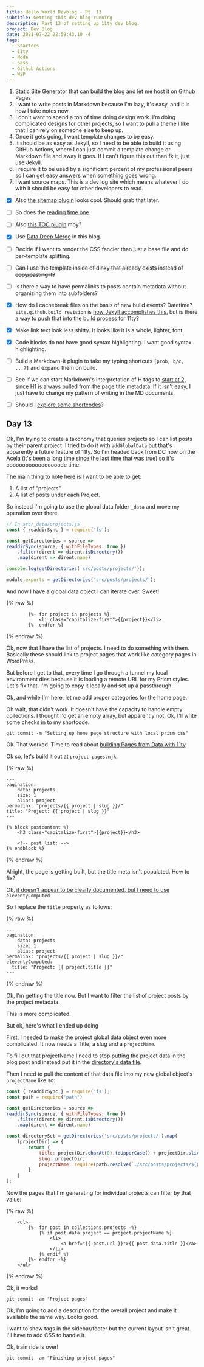 ```yaml
---
title: Hello World Devblog - Pt. 13
subtitle: Getting this dev blog running
description: Part 13 of setting up 11ty dev blog.
project: Dev Blog
date: 2021-07-22 22:59:43.10 -4
tags:
  - Starters
  - 11ty
  - Node
  - Sass
  - Github Actions
  - WiP
---
```



1. Static Site Generator that can build the blog and let me host it on Github Pages
2. I want to write posts in Markdown because I'm lazy, it's easy, and it is how I take notes now.
3. I don't want to spend a ton of time doing design work. I'm doing complicated designs for other projects, so I want to pull a theme I like that I can rely on someone else to keep up.
4. Once it gets going, I want template changes to be easy.
5. It should be as easy as Jekyll, so I need to be able to build it using GitHub Actions, where I can just commit a template change or Markdown file and away it goes. If I can't figure this out than fk it, just use Jekyll.
6. I require it to be used by a significant percent of my professional peers so I can get easy answers when something goes wrong.
7. I want source maps. This is a dev log site which means whatever I do with it should be easy for other developers to read.

- [x] Also [the sitemap plugin](https://www.npmjs.com/package/@quasibit/eleventy-plugin-sitemap) looks cool. Should grab that later.

- [ ] So does the [reading time one](https://www.npmjs.com/package/eleventy-plugin-reading-time).

- [ ] Also [this TOC plugin](https://github.com/jdsteinbach/eleventy-plugin-toc/) mby?

- [x] Use [Data Deep Merge](https://www.11ty.dev/docs/data-deep-merge/) in this blog.

- [ ] Decide if I want to render the CSS fancier than just a base file and do per-template splitting.

<s>

- [ ] Can I use the template inside of dinky that already exists instead of copy/pasting it?

</s>

- [ ] Is there a way to have permalinks to posts contain metadata without organizing them into subfolders?

- [x] How do I cachebreak files on the basis of new build events? Datetime? `site.github.build_revision` is [how Jekyll accomplishes this](https://github.com/jekyll/github-metadata/blob/master/docs/site.github.md), but is there a way to push [that](https://docs.github.com/en/actions/reference/context-and-expression-syntax-for-github-actions#github-context) [into the build process](https://stackoverflow.com/questions/54310050/how-to-version-build-artifacts-using-github-actions) for 11ty?

- [x] Make link text look less shitty. It looks like it is a whole, lighter, font.

- [x] Code blocks do not have good syntax highlighting. I want good syntax highlighting.

- [ ] Build a Markdown-it plugin to take my typing shortcuts `[prob, b/c, ...?]` and expand them on build.

- [ ] See if we can start Markdown's interpretation of H tags to [start at 2, since H1](https://developer.mozilla.org/en-US/docs/Web/HTML/Element/Heading_Elements#multiple_h1) is always pulled from the page title metadata. If it isn't easy, I just have to change my pattern of writing in the MD documents.

- [ ] Should I [explore some shortcodes](https://www.madebymike.com.au/writing/11ty-filters-data-shortcodes/)?

## Day 13

Ok, I'm trying to create a taxonomy that queries projects so I can list posts by their parent project. I tried to do it with `addGlobalData` but that's apparently a future feature of 11ty. So I'm headed back from DC now on the Acela (it's been a long time since the last time that was true) so it's coooooooooooooooode time.

The main thing to note here is I want to be able to get:

1. A list of "projects"
2. A list of posts under each Project.

So instead I'm going to use the global data folder `_data` and move my operation over there.

```javascript
// In src/_data/projects.js
const { readdirSync } = require('fs');

const getDirectories = source =>
readdirSync(source, { withFileTypes: true })
	.filter(dirent => dirent.isDirectory())
	.map(dirent => dirent.name)

console.log(getDirectories('src/posts/projects/'));

module.exports = getDirectories('src/posts/projects/');
```

And now I have a global data object I can iterate over. Sweet!

{% raw %}
```liquid
		{%- for project in projects %}
			<li class="capitalize-first">{{project}}</li>
		{%- endfor %}
```
{% endraw %}

Ok, now that I have the list of projects. I need to do something with them. Basically these should link to project pages that work like category pages in WordPress.

But before I get to that, every time I go through a tunnel my local environment dies because it is loading a remote URL for my Prism styles. Let's fix that. I'm going to copy it locally and set up a passthrough.

Ok, and while I'm here, let me add proper categories for the home page.

Oh wait, that didn't work. It doesn't have the capacity to handle empty collections. I thought I'd get an empty array, but apparently not. Ok, I'll write some checks in to my shortcode.

`git commit -m "Setting up home page structure with local prism css"`

Ok. That worked. Time to read about [building Pages from Data with 11ty](https://www.11ty.dev/docs/pages-from-data/).

Ok so, let's build it out at `project-pages.njk`.

{% raw %}
```liquid
---
pagination:
    data: projects
    size: 1
    alias: project
permalink: "projects/{{ project | slug }}/"
title: "Project: {{ project | slug }}"
---

{% block postcontent %}
	<h3 class="capitalize-first">{{project}}</h3>

	<!-- post list: -->
{% endblock %}
```
{% endraw %}

Alright, the page is getting built, but the title meta isn't populated. How to fix?

Ok, [it doesn't appear to be clearly documented, but I need to use](https://github.com/11ty/eleventy/issues/1061#issuecomment-606217361) `eleventyComputed`

So I replace the `title` property as follows:

{% raw %}
```liquid
---
pagination:
    data: projects
    size: 1
    alias: project
permalink: "projects/{{ project | slug }}/"
eleventyComputed:
  title: "Project: {{ project.title }}"
---
```
{% endraw %}

Ok, I'm getting the title now. But I want to filter the list of project posts by the project metadata.

This is more complicated.

But ok, here's what I ended up doing

First, I needed to make the project global data object even more complicated. It now needs a Title, a slug and a `projectName`.

To fill out that projectName I need to stop putting the project data in the blog post and instead put it in the
[directory's data file](https://www.11ty.dev/docs/data-template-dir/).

Then I need to pull the content of that data file into my new global object's `projectName` like so:

```javascript
const { readdirSync } = require('fs');
const path = require('path')

const getDirectories = source =>
readdirSync(source, { withFileTypes: true })
	.filter(dirent => dirent.isDirectory())
	.map(dirent => dirent.name)

const directorySet = getDirectories('src/posts/projects/').map(
	(projectDir) => {
		return {
			title: projectDir.charAt(0).toUpperCase() + projectDir.slice(1),
			slug: projectDir,
			projectName: require(path.resolve(`./src/posts/projects/${projectDir}/${projectDir}.json`)).project
		}
	}
);
```

Now the pages that I'm generating for individual projects can filter by that value:

{% raw %}
```liquid
	<ul>
		{%- for post in collections.projects -%}
			{% if post.data.project == project.projectName %}
				<li>
					<a href="{{ post.url }}">{{ post.data.title }}</a>
				</li>
			{% endif %}
		{%- endfor -%}
	</ul>
```
{% endraw %}

Ok, it works!

`git commit -am "Project pages"`

Ok, I'm going to add a description for the overall project and make it available the same way. Looks good.

I want to show tags in the sidebar/footer but the current layout isn't great. I'll have to add CSS to handle it.

Ok, train ride is over!

`git commit -am "Finishing project pages"`
